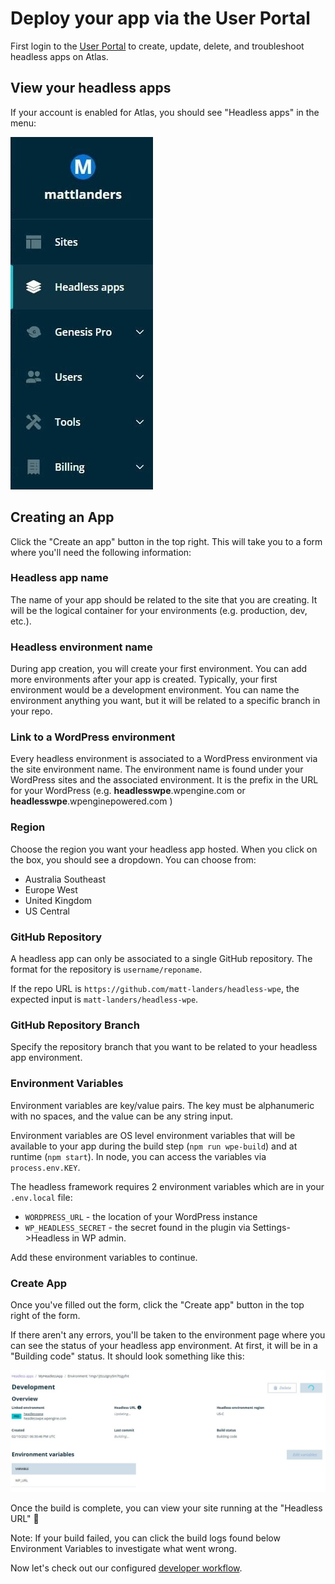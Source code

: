 # Deploy your app via the User Portal

First login to the [User Portal](https://my.wpengine.com) to create, update, delete, and troubleshoot headless apps on Atlas.

## View your headless apps

If your account is enabled for Atlas, you should see "Headless apps" in the menu:

![Headless Apps Menu Item](/guides/getting-started/deploy-app/portal/images/portal-menu.jpg)

## Creating an App

Click the "Create an app" button in the top right. This will take you to a form where you'll need the following information:

### Headless app name

The name of your app should be related to the site that you are creating. It will be the logical container for your environments (e.g. production, dev, etc.).

### Headless environment name

During app creation, you will create your first environment. You can add more environments after your app is created. Typically, your first environment would be a development environment. You can name the environment anything you want, but it will be related to a specific branch in your repo.

### Link to a WordPress environment

Every headless environment is associated to a WordPress environment via the site environment name. The environment name is found under your WordPress sites and the associated environment. It is the prefix in the URL for your WordPress (e.g. **headlesswpe**.wpengine.com or **headlesswpe**.wpenginepowered.com )

### Region

Choose the region you want your headless app hosted. When you click on the box, you should see a dropdown. You can choose from:

- Australia Southeast
- Europe West
- United Kingdom
- US Central

### GitHub Repository

A headless app can only be associated to a single GitHub repository. The format for the repository is `username/reponame`.

If the repo URL is `https://github.com/matt-landers/headless-wpe`, the expected input is `matt-landers/headless-wpe`.

### GitHub Repository Branch

Specify the repository branch that you want to be related to your headless app environment.

### Environment Variables

Environment variables are key/value pairs. The key must be alphanumeric with no spaces, and the value can be any string input.

Environment variables are OS level environment variables that will be available to your app during the build step (`npm run wpe-build`) and at runtime (`npm start`). In node, you can access the variables via `process.env.KEY`.

The headless framework requires 2 environment variables which are in your `.env.local` file:

- `WORDPRESS_URL` - the location of your WordPress instance
- `WP_HEADLESS_SECRET` - the secret found in the plugin via Settings->Headless in WP admin.

Add these environment variables to continue.

### Create App

Once you've filled out the form, click the "Create app" button in the top right of the form.

If there aren't any errors, you'll be taken to the environment page where you can see the status of your headless app environment. At first, it will be in a "Building code" status. It should look something like this:

![Headless App Building](/guides/getting-started/deploy-app/portal/images/portal-app-building.jpg)

Once the build is complete, you can view your site running at the "Headless URL" :tada:

Note: If your build failed, you can click the build logs found below Environment Variables to investigate what went wrong.

Now let's check out our configured [developer workflow](/guides/getting-started/workflow).
